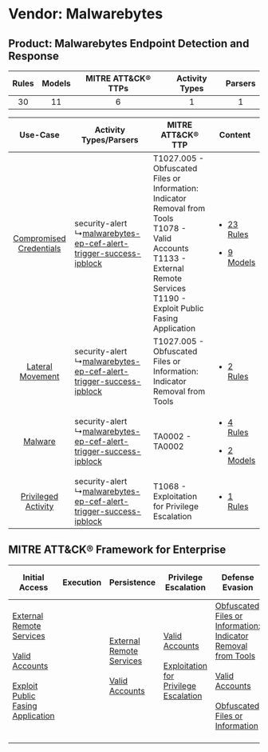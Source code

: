 Vendor: Malwarebytes
====================
Product: Malwarebytes Endpoint Detection and Response
-----------------------------------------------------
| Rules | Models | MITRE ATT&CK® TTPs | Activity Types | Parsers |
|:-----:|:------:|:------------------:|:--------------:|:-------:|
|  30   |   11   |         6          |       1        |    1    |

|    Use-Case    | Activity Types/Parsers    | MITRE ATT&CK® TTP    | Content    |
|:----:| ---- | ---- | ---- |
| [Compromised Credentials](../../../UseCases/uc_compromised_credentials.md) |  security-alert<br> ↳[malwarebytes-ep-cef-alert-trigger-success-ipblock](Ps/pC_malwarebytesepcefalerttriggersuccessipblock.md)<br> | T1027.005 - Obfuscated Files or Information: Indicator Removal from Tools<br>T1078 - Valid Accounts<br>T1133 - External Remote Services<br>T1190 - Exploit Public Fasing Application<br> | [<ul><li>23 Rules</li></ul><ul><li>9 Models</li></ul>](RM/r_m_malwarebytes_malwarebytes_endpoint_detection_and_response_Compromised_Credentials.md) |
|        [Lateral Movement](../../../UseCases/uc_lateral_movement.md)        |  security-alert<br> ↳[malwarebytes-ep-cef-alert-trigger-success-ipblock](Ps/pC_malwarebytesepcefalerttriggersuccessipblock.md)<br> | T1027.005 - Obfuscated Files or Information: Indicator Removal from Tools<br>    | [<ul><li>2 Rules</li></ul>](RM/r_m_malwarebytes_malwarebytes_endpoint_detection_and_response_Lateral_Movement.md)    |
|    [Malware](../../../UseCases/uc_malware.md)    |  security-alert<br> ↳[malwarebytes-ep-cef-alert-trigger-success-ipblock](Ps/pC_malwarebytesepcefalerttriggersuccessipblock.md)<br> | TA0002 - TA0002<br>    | [<ul><li>4 Rules</li></ul><ul><li>2 Models</li></ul>](RM/r_m_malwarebytes_malwarebytes_endpoint_detection_and_response_Malware.md)    |
|     [Privileged Activity](../../../UseCases/uc_privileged_activity.md)     |  security-alert<br> ↳[malwarebytes-ep-cef-alert-trigger-success-ipblock](Ps/pC_malwarebytesepcefalerttriggersuccessipblock.md)<br> | T1068 - Exploitation for Privilege Escalation<br>    | [<ul><li>1 Rules</li></ul>](RM/r_m_malwarebytes_malwarebytes_endpoint_detection_and_response_Privileged_Activity.md)    |

MITRE ATT&CK® Framework for Enterprise
--------------------------------------
| Initial Access                                                                                                                                                                                                                         | Execution | Persistence                                                                                                                                      | Privilege Escalation                                                                                                                                          | Defense Evasion                                                                                                                                                                                                                                                               | Credential Access | Discovery | Lateral Movement | Collection | Command and Control | Exfiltration | Impact |
| -------------------------------------------------------------------------------------------------------------------------------------------------------------------------------------------------------------------------------------- | --------- | ------------------------------------------------------------------------------------------------------------------------------------------------ | ------------------------------------------------------------------------------------------------------------------------------------------------------------- | ----------------------------------------------------------------------------------------------------------------------------------------------------------------------------------------------------------------------------------------------------------------------------- | ----------------- | --------- | ---------------- | ---------- | ------------------- | ------------ | ------ |
| [External Remote Services](https://attack.mitre.org/techniques/T1133)<br><br>[Valid Accounts](https://attack.mitre.org/techniques/T1078)<br><br>[Exploit Public Fasing Application](https://attack.mitre.org/techniques/T1190)<br><br> |           | [External Remote Services](https://attack.mitre.org/techniques/T1133)<br><br>[Valid Accounts](https://attack.mitre.org/techniques/T1078)<br><br> | [Valid Accounts](https://attack.mitre.org/techniques/T1078)<br><br>[Exploitation for Privilege Escalation](https://attack.mitre.org/techniques/T1068)<br><br> | [Obfuscated Files or Information: Indicator Removal from Tools](https://attack.mitre.org/techniques/T1027/005)<br><br>[Valid Accounts](https://attack.mitre.org/techniques/T1078)<br><br>[Obfuscated Files or Information](https://attack.mitre.org/techniques/T1027)<br><br> |                   |           |                  |            |                     |              |        |